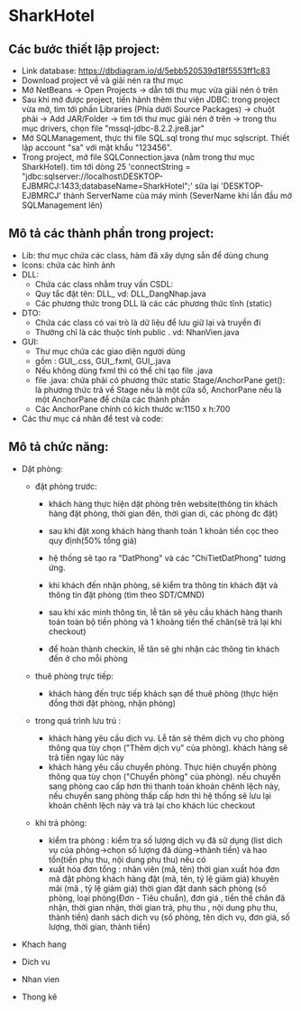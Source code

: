 # SharkHotel

## Các bước thiết lập project:
+ Link database: https://dbdiagram.io/d/5ebb520539d18f5553ff1c83
+ Download project về và giải nén ra thư mục
+ Mở NetBeans -> Open Projects -> dẫn tới thu mục vừa giải nén ỏ trên
+ Sau khi mở được project, tiến hành thêm thư viện JDBC: trong project vừa mở, tìm tới phần Libraries (Phía dưới Source Packages) -> chuột phải -> Add JAR/Folder -> tìm tới thư mục giải nén ở trên -> trong thu mục drivers, chọn file "mssql-jdbc-8.2.2.jre8.jar"
+ Mở SQLManagement, thực thi file SQL.sql trong thư mục sqlscript. Thiết lập account "sa" với mật khẩu "123456". 
+ Trong project, mở file SQLConnection.java (nằm trong thư mục SharkHotel). tìm tới dòng 25 'connectString = "jdbc:sqlserver://localhost\\DESKTOP-EJBMRCJ:1433;databaseName=SharkHotel";' sữa lại 'DESKTOP-EJBMRCJ' thành ServerName của máy mình
(SeverName khi lần đầu mở SQLManagement lên)


## Mô tả các thành phần trong project:
+ Lib: thư mục chứa các class, hàm đã xây dựng sẳn để dùng chung
+ Icons: chứa các  hình ảnh
+ DLL: 
	- Chứa các class nhằm truy vấn CSDL:
	- Quy tắc đặt tên: DLL_<TenFile> vd: DLL_DangNhap.java
	- Các phương thức trong DLL là các các phương thức tĩnh (static)
+ DTO: 
	- Chứa các class có vai trò là dữ liệu để lưu giữ lại và truyền đi 
	- Thường chỉ là các thuộc tính public . vd: NhanVien.java
+ GUI: 
	- Thư mục chứa các giao diện người dùng
	- gồm : GUI_<TenFile>.css,  GUI_<TenFile>.fxml,  GUI_<TenFile>.java
	- Nếu không dùng fxml thì có thể chỉ tạo file .java
	- file .java: chứa phải có phương thức static Stage/AnchorPane get(): là phương thức trả về Stage nếu là một cữa sổ, AnchorPane nếu là một AnchorPane để chứa các thành phần
	- Các AnchorPane chính có kích thước w:1150 x h:700
+ Các thư mục cá nhân để test và code: 
 
## Mô tả chức năng:
+ Dặt phòng:
	- đặt phòng trước: 
		* khách hàng thực hiện dặt phòng trên website(thông tin khách hàng đặt phòng, thời gian đên, thời gian di, các phòng đc đặt)
		* sau khi đặt xong khách hàng thanh toán 1 khoản tiền cọc theo quy định(50% tổng giá)
		* hệ thống sẽ tạo ra "DatPhong" và các "ChiTietDatPhong" tương ứng.

		* khi khách đến nhận phòng, sẽ kiểm tra thông tin khách đặt và thông tin đặt phòng (tìm theo SDT/CMND)
		* sau khi xác minh thông tin, lễ tân sẽ yêu cầu khách hàng thanh toán toàn bộ tiền phòng và 1 khoảng tiền thế chân(sẽ trả lại khi checkout)
		* để hoàn thành checkin, lễ tân sẽ ghi nhận các thông tin khách đến ở cho mỗi phòng 

	- thuê phòng trực tiếp:
		* khách hàng đến trực tiếp khách sạn để thuê phòng (thực hiện đồng thời đặt phòng, nhận phòng)
		
	- trong quá trình lưu trú :
		* khách hàng yêu cầu dịch vụ. Lễ tân sẽ thêm dịch vụ cho phòng thông qua tùy chọn ("Thêm dịch vụ" của phòng). khách hàng sẽ trả tiền ngay lúc này
		* khách hàng yêu cầu chuyển phòng. Thực hiện chuyển phòng thông qua tùy chọn ("Chuyển phòng" của phòng). nếu chuyển sang phòng cao cấp hơn thì thanh toán khoản chênh lệch này, nếu chuyển sang phòng thấp cấp hơn thì hệ thống sẽ lưu lại khoản chênh lệch này và trả lại cho khách lúc checkout
	- khi trả phòng:
		* kiểm tra phòng : kiểm tra số lượng dịch vụ đã sữ dụng (list dich vụ của phòng->chọn số lượng đã dùng->thành tiền) và hao tổn(tiền phụ thu, nội dung phụ thu) nếu có
		* xuất hóa đơn tổng :	nhân viên (mã, tên)
					thời gian xuất hóa đơn
					mã đặt phòng
					khách hàng đặt (mã, tên, tỷ lệ giảm giá)
					khuyên mãi (mã , tỷ lệ giảm giá)
					thời gian đặt
					danh sách phòng (số phòng, loại phòng(Đơn - Tiêu chuẩn), đơn giá , tiền thế chân đã nhận, thời gian nhận, thời gian trả, phụ thu , nội dung phụ thu, thành tiền)
					danh sách dich vụ (số phòng, tên dịch vụ, đơn giá, số lượng, thời gian, thành tiền)


+ Khach hang
	
+ Dich vu 

+ Nhan vien

+ Thong kê

